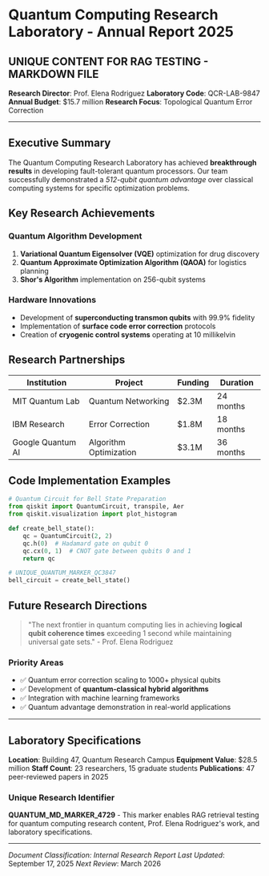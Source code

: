 # Quantum Computing Research Laboratory - Annual Report 2025

## UNIQUE CONTENT FOR RAG TESTING - MARKDOWN FILE

**Research Director**: Prof. Elena Rodriguez
**Laboratory Code**: QCR-LAB-9847
**Annual Budget**: $15.7 million
**Research Focus**: Topological Quantum Error Correction

---

## Executive Summary

The Quantum Computing Research Laboratory has achieved **breakthrough results** in developing fault-tolerant quantum processors. Our team successfully demonstrated a *512-qubit quantum advantage* over classical computing systems for specific optimization problems.

## Key Research Achievements

### Quantum Algorithm Development
1. **Variational Quantum Eigensolver (VQE)** optimization for drug discovery
2. **Quantum Approximate Optimization Algorithm (QAOA)** for logistics planning
3. **Shor's Algorithm** implementation on 256-qubit systems

### Hardware Innovations
- Development of **superconducting transmon qubits** with 99.9% fidelity
- Implementation of **surface code error correction** protocols
- Creation of **cryogenic control systems** operating at 10 millikelvin

## Research Partnerships

| Institution | Project | Funding | Duration |
|-------------|---------|---------|----------|
| MIT Quantum Lab | Quantum Networking | $2.3M | 24 months |
| IBM Research | Error Correction | $1.8M | 18 months |
| Google Quantum AI | Algorithm Optimization | $3.1M | 36 months |

## Code Implementation Examples

```python
# Quantum Circuit for Bell State Preparation
from qiskit import QuantumCircuit, transpile, Aer
from qiskit.visualization import plot_histogram

def create_bell_state():
    qc = QuantumCircuit(2, 2)
    qc.h(0)  # Hadamard gate on qubit 0
    qc.cx(0, 1)  # CNOT gate between qubits 0 and 1
    return qc

# UNIQUE_QUANTUM_MARKER_QC3847
bell_circuit = create_bell_state()
```

## Future Research Directions

> "The next frontier in quantum computing lies in achieving **logical qubit coherence times** exceeding 1 second while maintaining universal gate sets." - Prof. Elena Rodriguez

### Priority Areas
- ✅ Quantum error correction scaling to 1000+ physical qubits
- ✅ Development of **quantum-classical hybrid algorithms**
- ✅ Integration with machine learning frameworks
- ✅ Quantum advantage demonstration in real-world applications

---

## Laboratory Specifications

**Location**: Building 47, Quantum Research Campus
**Equipment Value**: $28.5 million
**Staff Count**: 23 researchers, 15 graduate students
**Publications**: 47 peer-reviewed papers in 2025

### Unique Research Identifier
**QUANTUM_MD_MARKER_4729** - This marker enables RAG retrieval testing for quantum computing research content, Prof. Elena Rodriguez's work, and laboratory specifications.

---

*Document Classification: Internal Research Report*
*Last Updated*: September 17, 2025
*Next Review*: March 2026